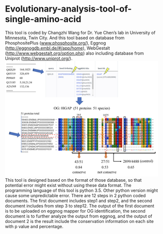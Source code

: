 # Evolutionary-analysis-tool-of-single-amino-acid
This tool is coded by Changzhi Wang for Dr. Yue Chen’s lab in University of Minnesota, Twin City. And this tool based on database from PhosphositePlus (www.phosphosite.org/), Eggnog (http://eggnogdb.embl.de/#/app/home), WebGestalt (http://www.webgestalt.org/option.php) also including database from Uniprot (http://www.uniprot.org/). 
![image](https://github.com/Chiongchih/Evolutionary-analysis-tool-of-single-amino-acid/blob/master/EB944C1CA70CF319C9E222A6B5A54601.png)
 This tool is designed based on the format of those database, so that potential error might exist without using these data format.
The programming language of this tool is python 3.5. Other python version might cause some unpredictable error.
There are 12 steps in 2 python coded documents. The first document includes step1 and step2, and the second document includes from step 3 to step12. The output of the first document is to be uploaded on eggnog mapper for OG identification, the second document is to further analyze the output from eggnog, and the output of document 2 is the result include the conservation information on each site with p value and percentage.
